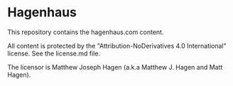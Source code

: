 # Hagenhaus

This repository contains the hagenhaus.com content.

All content is protected by the "Attribution-NoDerivatives 4.0 International" license. See the license.md file.

The licensor is Matthew Joseph Hagen (a.k.a Matthew J. Hagen and Matt Hagen).